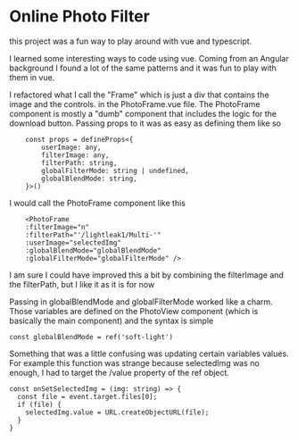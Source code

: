 # Online Photo Filter

this project was a fun way to play around with vue and typescript.

I learned some interesting ways to code using vue. Coming from an Angular background I found a lot of the same patterns and it was fun to play with them in vue.

I refactored what I call the "Frame" which is just a div that contains the image and the controls. in the PhotoFrame.vue file. The PhotoFrame component is mostly a "dumb" component that includes the logic for the download button. Passing props to it was as easy as defining them like so

```
    const props = defineProps<{
        userImage: any,
        filterImage: any,
        filterPath: string,
        globalFilterMode: string | undefined,
        globalBlendMode: string,
    }>()
```
I would call the PhotoFrame component like this
```
    <PhotoFrame 
    :filterImage="n" 
    :filterPath="'/lightleak1/Multi-'" 
    :userImage="selectedImg" 
    :globalBlendMode="globalBlendMode" 
    :globalFilterMode="globalFilterMode" />
```

I am sure I could have improved this a bit by combining the filterImage and the filterPath, but I like it as it is for now

Passing in globalBlendMode and globalFilterMode worked like a charm.
Those variables are defined on the PhotoView component (which is basically the main component) and the syntax is simple

`const globalBlendMode = ref('soft-light')`

Something that was a little confusing was updating certain variables values. For example this function was strange because selectedImg was no enough, I had to target the /value property of the ref object.

```
const onSetSelectedImg = (img: string) => {
  const file = event.target.files[0];
  if (file) {
    selectedImg.value = URL.createObjectURL(file);
  }
}
```